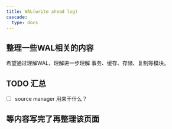 ```yaml
---
title: WAL(write ahead log)
cascade:
  type: docs
---
```


## 整理一些WAL相关的内容
希望通过理解WAL，理解进一步理解 事务、缓存、存储、复制等模块。

## TODO 汇总
* [ ] source manager 用来干什么？

## 等内容写完了再整理该页面
